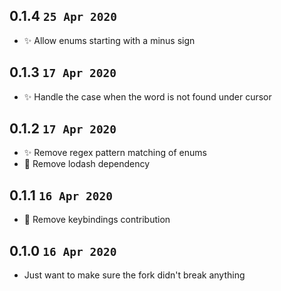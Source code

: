 ## 0.1.4 `25 Apr 2020`

- ✨ Allow enums starting with a minus sign

## 0.1.3 `17 Apr 2020`

- ✨ Handle the case when the word is not found under cursor

## 0.1.2 `17 Apr 2020`

- ✨ Remove regex pattern matching of enums
- 🔨 Remove lodash dependency

## 0.1.1 `16 Apr 2020`

- 🐛 Remove keybindings contribution

## 0.1.0 `16 Apr 2020`

- Just want to make sure the fork didn't break anything
